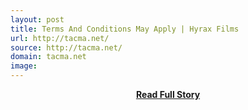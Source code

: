 ```yaml
---
layout: post
title: Terms And Conditions May Apply | Hyrax Films
url: http://tacma.net/
source: http://tacma.net/
domain: tacma.net
image: 
---
```


<p></p>
<center><p><a href="http://tacma.net/" style='padding:25px; font-sze:18px; font-weight: bold;'>Read Full Story</a></p></center>
